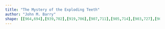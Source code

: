 ```yaml
---
title: "The Mystery of the Exploding Teeth"
author: "John M. Barry"
shape: [[964,694],[939,702],[919,706],[907,711],[905,714],[903,727],[904,1354],[902,1423],[905,1431],[908,1434],[914,1435],[963,1435],[970,1431],[973,1419],[972,1396],[974,1342],[973,1304],[975,1229],[974,917],[976,797],[975,755],[977,714],[977,698],[974,694]]
---
```

